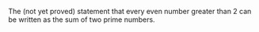 The (not yet proved) statement that every even number greater than 2 can
be written as the sum of two prime numbers.
